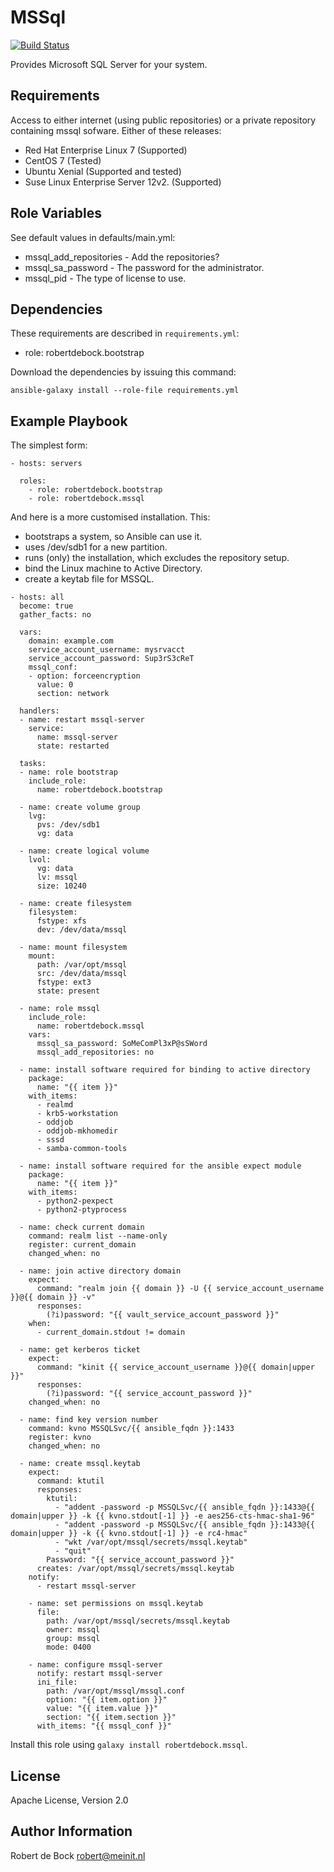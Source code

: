 MSSql
=========

[![Build Status](https://travis-ci.org/robertdebock/ansible-role-mssql.svg?branch=master)](https://travis-ci.org/robertdebock/ansible-role-mssql)

Provides Microsoft SQL Server for your system.

Requirements
------------

Access to either internet (using public repositories) or a private repository containing mssql sofware.
Either of these releases:
- Red Hat Enterprise Linux 7 (Supported)
- CentOS 7 (Tested)
- Ubuntu Xenial (Supported and tested)
- Suse Linux Enterprise Server 12v2. (Supported)

Role Variables
--------------

See default values in defaults/main.yml:
- mssql_add_repositories - Add the repositories?
- mssql_sa_password - The password for the administrator.
- mssql_pid - The type of license to use.

Dependencies
------------

These requirements are described in `requirements.yml`:
- role: robertdebock.bootstrap

Download the dependencies by issuing this command:
```
ansible-galaxy install --role-file requirements.yml
```

Example Playbook
----------------

The simplest form:
```
- hosts: servers

  roles:
    - role: robertdebock.bootstrap
    - role: robertdebock.mssql
```

And here is a more customised installation. This:
- bootstraps a system, so Ansible can use it.
- uses /dev/sdb1 for a new partition.
- runs (only) the installation, which excludes the repository setup.
- bind the Linux machine to Active Directory.
- create a keytab file for MSSQL.

```
- hosts: all
  become: true
  gather_facts: no

  vars:
    domain: example.com
    service_account_username: mysrvacct
    service_account_password: Sup3rS3cReT
    mssql_conf:
    - option: forceencryption
      value: 0
      section: network

  handlers:
  - name: restart mssql-server
    service:
      name: mssql-server
      state: restarted

  tasks:
  - name: role bootstrap
    include_role:
      name: robertdebock.bootstrap

  - name: create volume group
    lvg:
      pvs: /dev/sdb1
      vg: data

  - name: create logical volume
    lvol:
      vg: data
      lv: mssql
      size: 10240

  - name: create filesystem
    filesystem:
      fstype: xfs
      dev: /dev/data/mssql

  - name: mount filesystem
    mount:
      path: /var/opt/mssql
      src: /dev/data/mssql
      fstype: ext3
      state: present

  - name: role mssql
    include_role:
      name: robertdebock.mssql
    vars:
      mssql_sa_password: SoMeComPl3xP@sSWord
      mssql_add_repositories: no

  - name: install software required for binding to active directory
    package:
      name: "{{ item }}"
    with_items:
      - realmd
      - krb5-workstation
      - oddjob
      - oddjob-mkhomedir
      - sssd
      - samba-common-tools

  - name: install software required for the ansible expect module
    package:
      name: "{{ item }}"
    with_items:
      - python2-pexpect
      - python2-ptyprocess

  - name: check current domain
    command: realm list --name-only
    register: current_domain
    changed_when: no

  - name: join active directory domain
    expect:
      command: "realm join {{ domain }} -U {{ service_account_username }}@{{ domain }} -v"
      responses:
        (?i)password: "{{ vault_service_account_password }}"
    when:
      - current_domain.stdout != domain

  - name: get kerberos ticket
    expect:
      command: "kinit {{ service_account_username }}@{{ domain|upper }}"
      responses:
        (?i)password: "{{ service_account_password }}"
    changed_when: no

  - name: find key version number
    command: kvno MSSQLSvc/{{ ansible_fqdn }}:1433
    register: kvno
    changed_when: no

  - name: create mssql.keytab
    expect:
      command: ktutil
      responses:
        ktutil:
          - "addent -password -p MSSQLSvc/{{ ansible_fqdn }}:1433@{{ domain|upper }} -k {{ kvno.stdout[-1] }} -e aes256-cts-hmac-sha1-96"
          - "addent -password -p MSSQLSvc/{{ ansible_fqdn }}:1433@{{ domain|upper }} -k {{ kvno.stdout[-1] }} -e rc4-hmac"
          - "wkt /var/opt/mssql/secrets/mssql.keytab"
          - "quit"
        Password: "{{ service_account_password }}"
      creates: /var/opt/mssql/secrets/mssql.keytab
    notify:
      - restart mssql-server

    - name: set permissions on mssql.keytab
      file:
        path: /var/opt/mssql/secrets/mssql.keytab
        owner: mssql
        group: mssql
        mode: 0400

    - name: configure mssql-server
      notify: restart mssql-server
      ini_file:
        path: /var/opt/mssql/mssql.conf
        option: "{{ item.option }}"
        value: "{{ item.value }}"
        section: "{{ item.section }}"
      with_items: "{{ mssql_conf }}"
```

Install this role using `galaxy install robertdebock.mssql`.

License
-------

Apache License, Version 2.0

Author Information
------------------

Robert de Bock <robert@meinit.nl>
